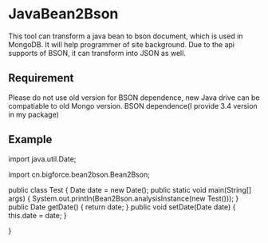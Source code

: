 # JavaBean2Bson
This tool can transform a java bean to bson document, which is used in MongoDB. 
It will help programmer of site background. 
Due to the api supports of BSON, it can transform into JSON as well. 

## Requirement
Please do not use old version for BSON dependence, new Java drive can be compatiable to old Mongo version.
BSON dependence(I provide 3.4 version in my package)

## Example
import java.util.Date;

import cn.bigforce.bean2bson.Bean2Bson;

public class Test {
	Date date = new Date();
	public static void main(String[] args) {
		System.out.println(Bean2Bson.analysisInstance(new Test()));
	}
	public Date getDate() {
		return date;
	}
	public void setDate(Date date) {
		this.date = date;
	}
	
}
